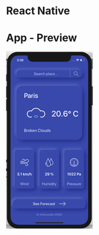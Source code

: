 # React Native
# App - Preview

![Weather App](https://github.com/cherucole/Neumorphic-Weather-App/blob/master/src/assets/weather.gif?raw=true)
